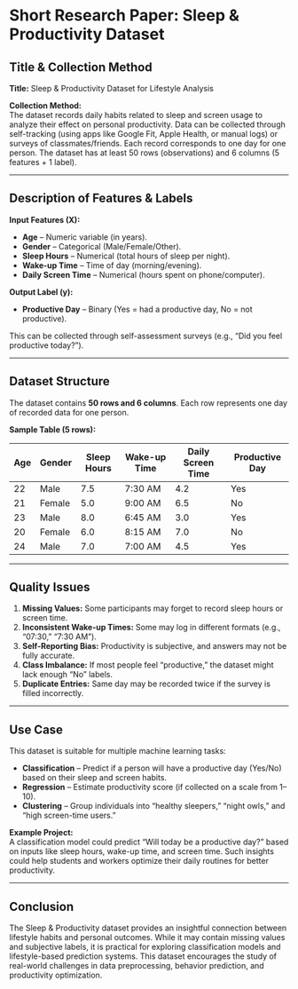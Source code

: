 
# Short Research Paper: Sleep & Productivity Dataset

## Title & Collection Method

**Title:** Sleep & Productivity Dataset for Lifestyle Analysis  

**Collection Method:**  
The dataset records daily habits related to sleep and screen usage to analyze their effect on personal productivity. Data can be collected through self-tracking (using apps like Google Fit, Apple Health, or manual logs) or surveys of classmates/friends. Each record corresponds to one day for one person. The dataset has at least 50 rows (observations) and 6 columns (5 features + 1 label).

---

## Description of Features & Labels

**Input Features (X):**  

- **Age** – Numeric variable (in years).  
- **Gender** – Categorical (Male/Female/Other).  
- **Sleep Hours** – Numerical (total hours of sleep per night).  
- **Wake-up Time** – Time of day (morning/evening).  
- **Daily Screen Time** – Numerical (hours spent on phone/computer).  

**Output Label (y):**  

- **Productive Day** – Binary (Yes = had a productive day, No = not productive).  

This can be collected through self-assessment surveys (e.g., “Did you feel productive today?”).

---

## Dataset Structure

The dataset contains **50 rows and 6 columns**. Each row represents one day of recorded data for one person.  

**Sample Table (5 rows):**  

| Age | Gender | Sleep Hours | Wake-up Time | Daily Screen Time | Productive Day |
| --- | ------ | ----------- | -------------| ----------------- | --------------- |
| 22  | Male   | 7.5         | 7:30 AM      | 4.2               | Yes             |
| 21  | Female | 5.0         | 9:00 AM      | 6.5               | No              |
| 23  | Male   | 8.0         | 6:45 AM      | 3.0               | Yes             |
| 20  | Female | 6.0         | 8:15 AM      | 7.0               | No              |
| 24  | Male   | 7.0         | 7:00 AM      | 4.5               | Yes             |

---

## Quality Issues

1. **Missing Values:** Some participants may forget to record sleep hours or screen time.  
2. **Inconsistent Wake-up Times:** Some may log in different formats (e.g., “07:30,” “7:30 AM”).  
3. **Self-Reporting Bias:** Productivity is subjective, and answers may not be fully accurate.  
4. **Class Imbalance:** If most people feel “productive,” the dataset might lack enough “No” labels.  
5. **Duplicate Entries:** Same day may be recorded twice if the survey is filled incorrectly.  

---

## Use Case

This dataset is suitable for multiple machine learning tasks:  

- **Classification** – Predict if a person will have a productive day (Yes/No) based on their sleep and screen habits.  
- **Regression** – Estimate productivity score (if collected on a scale from 1–10).  
- **Clustering** – Group individuals into “healthy sleepers,” “night owls,” and “high screen-time users.”  

**Example Project:**  
A classification model could predict “Will today be a productive day?” based on inputs like sleep hours, wake-up time, and screen time. Such insights could help students and workers optimize their daily routines for better productivity.  

---

## Conclusion

The Sleep & Productivity dataset provides an insightful connection between lifestyle habits and personal outcomes. While it may contain missing values and subjective labels, it is practical for exploring classification models and lifestyle-based prediction systems. This dataset encourages the study of real-world challenges in data preprocessing, behavior prediction, and productivity optimization.
